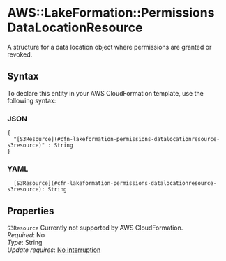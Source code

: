 # AWS::LakeFormation::Permissions DataLocationResource<a name="aws-properties-lakeformation-permissions-datalocationresource"></a>

A structure for a data location object where permissions are granted or revoked\. 

## Syntax<a name="aws-properties-lakeformation-permissions-datalocationresource-syntax"></a>

To declare this entity in your AWS CloudFormation template, use the following syntax:

### JSON<a name="aws-properties-lakeformation-permissions-datalocationresource-syntax.json"></a>

```
{
  "[S3Resource](#cfn-lakeformation-permissions-datalocationresource-s3resource)" : String
}
```

### YAML<a name="aws-properties-lakeformation-permissions-datalocationresource-syntax.yaml"></a>

```
  [S3Resource](#cfn-lakeformation-permissions-datalocationresource-s3resource): String
```

## Properties<a name="aws-properties-lakeformation-permissions-datalocationresource-properties"></a>

`S3Resource`  <a name="cfn-lakeformation-permissions-datalocationresource-s3resource"></a>
Currently not supported by AWS CloudFormation\.  
*Required*: No  
*Type*: String  
*Update requires*: [No interruption](https://docs.aws.amazon.com/AWSCloudFormation/latest/UserGuide/using-cfn-updating-stacks-update-behaviors.html#update-no-interrupt)
